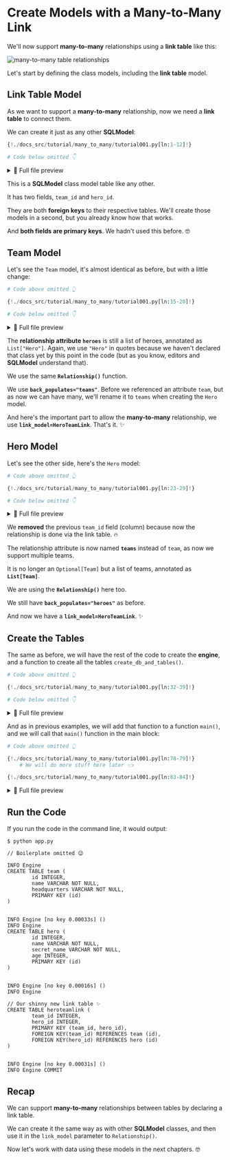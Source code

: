 # Create Models with a Many-to-Many Link

We'll now support **many-to-many** relationships using a **link table** like this:

<img alt="many-to-many table relationships" src="/img/tutorial/many-to-many/many-to-many.svg">

Let's start by defining the class models, including the **link table** model.

## Link Table Model

As we want to support a **many-to-many** relationship, now we need a **link table** to connect them.

We can create it just as any other **SQLModel**:

```Python hl_lines="6-12"
{!./docs_src/tutorial/many_to_many/tutorial001.py[ln:1-12]!}

# Code below omitted 👇
```

<details>
<summary>👀 Full file preview</summary>

```Python
{!./docs_src/tutorial/many_to_many/tutorial001.py!}
```

</details>

This is a **SQLModel** class model table like any other.

It has two fields, `team_id` and `hero_id`.

They are both **foreign keys** to their respective tables. We'll create those models in a second, but you already know how that works.

And **both fields are primary keys**. We hadn't used this before. 🤓

## Team Model

Let's see the `Team` model, it's almost identical as before, but with a little change:

```Python hl_lines="8"
# Code above omitted 👆

{!./docs_src/tutorial/many_to_many/tutorial001.py[ln:15-20]!}

# Code below omitted 👇
```

<details>
<summary>👀 Full file preview</summary>

```Python
{!./docs_src/tutorial/many_to_many/tutorial001.py!}
```

</details>

The **relationship attribute `heroes`** is still a list of heroes, annotated as `List["Hero"]`. Again, we use `"Hero"` in quotes because we haven't declared that class yet by this point in the code (but as you know, editors and **SQLModel** understand that).

We use the same **`Relationship()`** function.

We use **`back_populates="teams"`**. Before we referenced an attribute `team`, but as now we can have many, we'll rename it to `teams` when creating the `Hero` model.

And here's the important part to allow the **many-to-many** relationship, we use **`link_model=HeroTeamLink`**. That's it. ✨

## Hero Model

Let's see the other side, here's the `Hero` model:

```Python hl_lines="9"
# Code above omitted 👆

{!./docs_src/tutorial/many_to_many/tutorial001.py[ln:23-29]!}

# Code below omitted 👇
```

<details>
<summary>👀 Full file preview</summary>

```Python
{!./docs_src/tutorial/many_to_many/tutorial001.py!}
```

</details>

We **removed** the previous `team_id` field (column) because now the relationship is done via the link table. 🔥

The relationship attribute is now named **`teams`** instead of `team`, as now we support multiple teams.

It is no longer an `Optional[Team]` but a list of teams, annotated as **`List[Team]`**.

We are using the **`Relationship()`** here too.

We still have **`back_populates="heroes"`** as before.

And now we have a **`link_model=HeroTeamLink`**. ✨

## Create the Tables

The same as before, we will have the rest of the code to create the **engine**, and a function to create all the tables `create_db_and_tables()`.

```Python hl_lines="9"
# Code above omitted 👆

{!./docs_src/tutorial/many_to_many/tutorial001.py[ln:32-39]!}

# Code below omitted 👇
```

<details>
<summary>👀 Full file preview</summary>

```Python
{!./docs_src/tutorial/many_to_many/tutorial001.py!}
```

</details>


And as in previous examples, we will add that function to a function `main()`, and we will call that `main()` function in the main block:

```Python hl_lines="4"
# Code above omitted 👆

{!./docs_src/tutorial/many_to_many/tutorial001.py[ln:78-79]!}
    # We will do more stuff here later 👈

{!./docs_src/tutorial/many_to_many/tutorial001.py[ln:83-84]!}
```

<details>
<summary>👀 Full file preview</summary>

```Python
{!./docs_src/tutorial/many_to_many/tutorial001.py!}
```

</details>


## Run the Code

If you run the code in the command line, it would output:

<div class="termy">

```console
$ python app.py

// Boilerplate omitted 😉

INFO Engine 
CREATE TABLE team (
        id INTEGER, 
        name VARCHAR NOT NULL, 
        headquarters VARCHAR NOT NULL, 
        PRIMARY KEY (id)
)


INFO Engine [no key 0.00033s] ()
INFO Engine 
CREATE TABLE hero (
        id INTEGER, 
        name VARCHAR NOT NULL, 
        secret_name VARCHAR NOT NULL, 
        age INTEGER, 
        PRIMARY KEY (id)
)


INFO Engine [no key 0.00016s] ()
INFO Engine 

// Our shinny new link table ✨
CREATE TABLE heroteamlink (
        team_id INTEGER, 
        hero_id INTEGER, 
        PRIMARY KEY (team_id, hero_id), 
        FOREIGN KEY(team_id) REFERENCES team (id), 
        FOREIGN KEY(hero_id) REFERENCES hero (id)
)


INFO Engine [no key 0.00031s] ()
INFO Engine COMMIT

```

</div>

## Recap

We can support **many-to-many** relationships between tables by declaring a link table.

We can create it the same way as with other **SQLModel** classes, and then use it in the `link_model` parameter to `Relationship()`.

Now let's work with data using these models in the next chapters. 🤓

